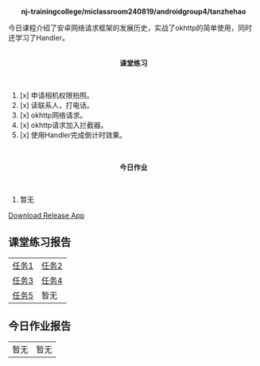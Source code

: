 <div>
    <p align="center">
        <strong>nj-trainingcollege/miclassroom240819/androidgroup4/tanzhehao</strong>
        <br>
    </p>
    今日课程介绍了安卓网络请求框架的发展历史，实战了okhttp的简单使用，同时还学习了Handler。
    <br><br>
    <p align="center"><strong>课堂练习</strong></p>
    <br>
</div>

1. [x] 申请相机权限拍照。
2. [x] 读联系人，打电话。
3. [x] okhttp网络请求。
4. [x] okhttp请求加入拦截器。
5. [x] 使用Handler完成倒计时效果。

<div>
    <br>
    <p align="center"><strong>今日作业</strong></p>
    <br>
</div>

1. 暂无

<div>
    <a href="app/release/app-release.apk?inline=false">Download Release App</a>
    <br>
</div>

## 课堂练习报告

|                         |                         |
| ----------------------- | ----------------------- |
| [任务1](Day9-Train1.md) | [任务2](Day9-Train2.md) |
| [任务3](Day9-Train3.md) | [任务4](Day9-Train4.md) |
| [任务5](Day9-Train5.md) | 暂无 |

## 今日作业报告

|      |      |
| ---- | ---- |
| 暂无 | 暂无 |

